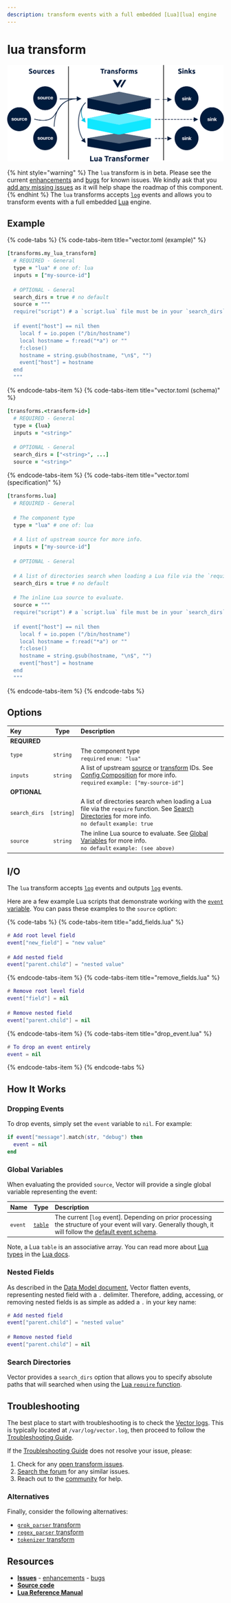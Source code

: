 ```yaml
---
description: transform events with a full embedded [Lua][lua] engine
---
```


<!---
!!!WARNING!!!!

This file is autogenerated! Please do not manually edit this file.
Instead, please modify the contents of `dist/config/schema.toml`.
-->


# lua transform

![](../../../assets/lua-transform.svg)

{% hint style="warning" %}
The `lua` transform is in beta. Please see the current [enhancements](https://github.com/timberio/vector/issues?q=is%3Aopen+is%3Aissue+label%3A%22Transform%3A+lua%22+label%3A%22Type%3A+Enhancement%22) and [bugs](https://github.com/timberio/vector/issues?q=is%3Aopen+is%3Aissue+label%3A%22Transform%3A+lua%22+label%3A%22Type%3A+Bug%22) for known issues. We kindly ask that you [add any missing issues](https://github.com/timberio/vector/issues/new?labels=Transform%3A+lua) as it will help shape the roadmap of this component.
{% endhint %}
The `lua` transforms accepts [`log`][log_event] events and allows you to transform events with a full embedded [Lua][lua] engine.

## Example

{% code-tabs %}
{% code-tabs-item title="vector.toml (example)" %}
```coffeescript
[transforms.my_lua_transform]
  # REQUIRED - General
  type = "lua" # one of: lua
  inputs = ["my-source-id"]

  # OPTIONAL - General
  search_dirs = true # no default
  source = """
  require("script") # a `script.lua` file must be in your `search_dirs`

  if event["host"] == nil then
    local f = io.popen ("/bin/hostname")
    local hostname = f:read("*a") or ""
    f:close()
    hostname = string.gsub(hostname, "\n$", "")
    event["host"] = hostname
  end
  """
```
{% endcode-tabs-item %}
{% code-tabs-item title="vector.toml (schema)" %}
```coffeescript
[transforms.<transform-id>]
  # REQUIRED - General
  type = {lua}
  inputs = "<string>"

  # OPTIONAL - General
  search_dirs = ["<string>", ...]
  source = "<string>"
```
{% endcode-tabs-item %}
{% code-tabs-item title="vector.toml (specification)" %}
```coffeescript
[transforms.lua]
  # REQUIRED - General

  # The component type
  type = "lua" # one of: lua

  # A list of upstream source for more info.
  inputs = ["my-source-id"]

  # OPTIONAL - General

  # A list of directories search when loading a Lua file via the `require` function.
  search_dirs = true # no default

  # The inline Lua source to evaluate.
  source = """
  require("script") # a `script.lua` file must be in your `search_dirs`

  if event["host"] == nil then
    local f = io.popen ("/bin/hostname")
    local hostname = f:read("*a") or ""
    f:close()
    hostname = string.gsub(hostname, "\n$", "")
    event["host"] = hostname
  end
  """
```
{% endcode-tabs-item %}
{% endcode-tabs %}

## Options

| Key  | Type  | Description |
| :--- | :---: | :---------- |
| **REQUIRED** | | |
| `type` | `string` | The component type<br />`required` `enum: "lua"` |
| `inputs` | `string` | A list of upstream [source][sources] or [transform][transforms] IDs. See [Config Composition][config_composition] for more info.<br />`required` `example: ["my-source-id"]` |
| **OPTIONAL** | | |
| `search_dirs` | `[string]` | A list of directories search when loading a Lua file via the `require` function. See [Search Directories](#search-directories) for more info.<br />`no default` `example: true` |
| `source` | `string` | The inline Lua source to evaluate. See [Global Variables](#global-variables) for more info.<br />`no default` `example: (see above)` |

## I/O

The `lua` transform accepts [`log`][log_event] events and outputs [`log`][log_event] events.


Here are a few example Lua scripts that demonstrate working with the [`event` variable](#global-variables). You can pass these examples to the `source` option:

{% code-tabs %}
{% code-tabs-item title="add_fields.lua" %}
```lua
# Add root level field
event["new_field"] = "new value"

# Add nested field
event["parent.child"] = "nested value"
```
{% endcode-tabs-item %}
{% code-tabs-item title="remove_fields.lua" %}
```lua
# Remove root level field
event["field"] = nil

# Remove nested field
event["parent.child"] = nil
```
{% endcode-tabs-item %}
{% code-tabs-item title="drop_event.lua" %}
```lua
# To drop an event entirely
event = nil
```
{% endcode-tabs-item %}
{% endcode-tabs %}



## How It Works

### Dropping Events

To drop events, simply set the `event` variable to `nil`. For example:

```lua
if event["message"].match(str, "debug") then
  event = nil
end
```

### Global Variables

When evaluating the provided `source`, Vector will provide a single global variable representing the event:

| Name | Type | Description |
| :--- | :--: | :---------- |
| `event` | [`table`][lua_table] | The current [`log` event]. Depending on prior processing the structure of your event will vary. Generally though, it will follow the [default event schema][default_schema].

Note, a Lua `table` is an associative array. You can read more about [Lua types][lua_types] in the [Lua docs][lua_docs].

### Nested Fields

As described in the [Data Model document][data_model], Vector flatten events, representing nested field with a `.` delimiter. Therefore, adding, accessing, or removing nested fields is as simple as added a `.` in your key name:

```lua
# Add nested field
event["parent.child"] = "nested value"

# Remove nested field
event["parent.child"] = nil
```

### Search Directories

Vector provides a `search_dirs` option that allows you to specify absolute paths that will searched when using the [Lua `require` function][lua_require].

## Troubleshooting

The best place to start with troubleshooting is to check the
[Vector logs][monitoring_logs]. This is typically located at
`/var/log/vector.log`, then proceed to follow the
[Troubleshooting Guide][troubleshooting].

If the [Troubleshooting Guide][troubleshooting] does not resolve your
issue, please:

1. Check for any [open transform issues](https://github.com/timberio/vector/issues?q=is%3Aopen+is%3Aissue+label%3A%22Transform%3A+lua%22).
2. [Search the forum][search_forum] for any similar issues.
2. Reach out to the [community][community] for help.

### Alternatives

Finally, consider the following alternatives:

* [`grok_parser` transform][grok_parser_transform]
* [`regex_parser` transform][regex_parser_transform]
* [`tokenizer` transform][tokenizer_transform]

## Resources

* [**Issues**](https://github.com/timberio/vector/issues?q=is%3Aopen+is%3Aissue+label%3A%22Transform%3A+lua%22) - [enhancements](https://github.com/timberio/vector/issues?q=is%3Aopen+is%3Aissue+label%3A%22Transform%3A+lua%22+label%3A%22Type%3A+Enhancement%22) - [bugs](https://github.com/timberio/vector/issues?q=is%3Aopen+is%3Aissue+label%3A%22Transform%3A+lua%22+label%3A%22Type%3A+Bug%22)
* [**Source code**](https://github.com/timberio/vector/tree/master/src/transform/lua.rs)
* [**Lua Reference Manual**](http://www.lua.org/manual/5.1/manual.html)


[lua]: "https://www.lua.org/"
[log_event]: "../../../about/data-model.md#log"
[sources]: "../../../usage/configuration/sources"
[transforms]: "../../../usage/configuration/transforms"
[config_composition]: "../../../usage/configuration/README.md#composition"
[lua_table]: "https://www.lua.org/manual/2.2/section3_3.html"
[default_schema]: "../../../about/data_model.md#default-schema"
[lua_types]: "https://www.lua.org/manual/2.2/section3_3.html"
[lua_docs]: "https://www.lua.org/manual/5.3/"
[data_model]: "../../../about/data_model.md"
[lua_require]: "http://www.lua.org/manual/5.1/manual.html#pdf-require"
[monitoring_logs]: "../../../administration/moonitoring.md#logs"
[troubleshooting]: "../../../usages/guides/troubleshooting.md"
[search_forum]: "https://forum.vectorproject.io/search?expanded=true"
[community]: "https://vectorproject.io/community"
[grok_parser_transform]: "../../../usage/configuration/transforms/grok_parser.md"
[regex_parser_transform]: "../../../usage/configuration/transforms/regex_parser.md"
[tokenizer_transform]: "../../../usage/configuration/transforms/tokenizer.md"

